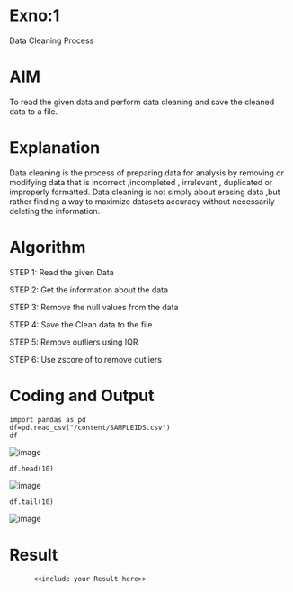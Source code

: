 # Exno:1
Data Cleaning Process

# AIM
To read the given data and perform data cleaning and save the cleaned data to a file.

# Explanation
Data cleaning is the process of preparing data for analysis by removing or modifying data that is incorrect ,incompleted , irrelevant , duplicated or improperly formatted. Data cleaning is not simply about erasing data ,but rather finding a way to maximize datasets accuracy without necessarily deleting the information.

# Algorithm
STEP 1: Read the given Data

STEP 2: Get the information about the data

STEP 3: Remove the null values from the data

STEP 4: Save the Clean data to the file

STEP 5: Remove outliers using IQR

STEP 6: Use zscore of to remove outliers

# Coding and Output
```
import pandas as pd
df=pd.read_csv("/content/SAMPLEIDS.csv")
df
```
![image](https://github.com/varshasharon/exno1/assets/98278161/792962ae-74e2-467f-b239-66d6a3b1fad6)

```
df.head(10)
```
![image](https://github.com/varshasharon/exno1/assets/98278161/459e1284-94c5-427b-aa17-10f452c34bd9)

```
df.tail(10)
```
![image](https://github.com/varshasharon/exno1/assets/98278161/f1921df1-c8a4-4aca-b547-dd0c8aae9ab6)



# Result
          <<include your Result here>>
